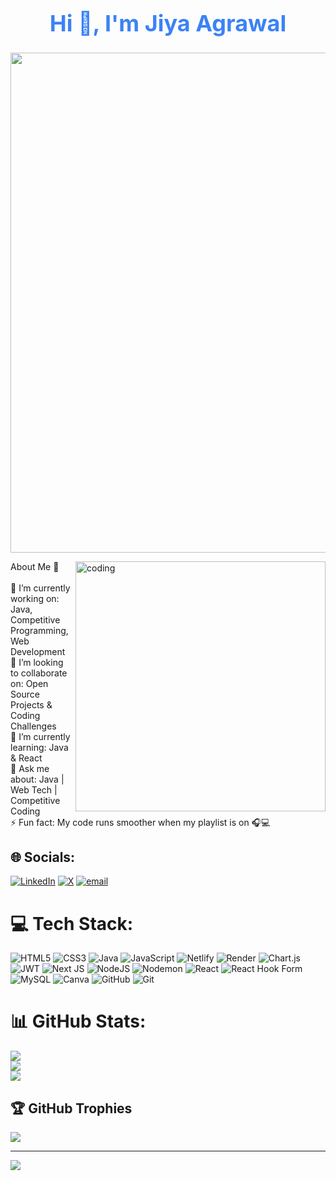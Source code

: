 <h1 align="center" style="color: #3b82f6; font-size: 2.25rem;">Hi 👋, I'm Jiya Agrawal</h1>

<p align="center">
  <img src="https://media1.giphy.com/media/v1.Y2lkPTc5MGI3NjExYXRheXA5OXJ4Z3ByMHI2YzYxZzcxM3A5aGcyNWN0YWM5ajhmY2hndiZlcD12MV9pbnRlcm5hbF9naWZfYnlfaWQmY3Q9Zw/LMcB8XospGZO8UQq87/giphy.gif" width="800" />
</p>

<img align="right" alt="coding" width="400" src="https://media4.giphy.com/media/v1.Y2lkPTc5MGI3NjExOWt0bm03Zm8yMTltZzczeTRvNDE0cm5tNjlqYmxpcHc0cXN5eDB0OSZlcD12MV9pbnRlcm5hbF9naWZfYnlfaWQmY3Q9Zw/l46ChKeGsmsfE3Un6/giphy.gif">

About Me 🌱<br><br>🎯 I’m currently working on: Java, Competitive Programming, Web Development <br>🤝 I’m looking to collaborate on: Open Source Projects & Coding Challenges <br>🌱 I’m currently learning: Java & React<br>💬 Ask me about: Java | Web Tech | Competitive Coding<br>⚡ Fun fact: My code runs smoother when my playlist is on 🎧💻<br>

## 🌐 Socials:
[![LinkedIn](https://img.shields.io/badge/LinkedIn-%230077B5.svg?logo=linkedin&logoColor=white)](https://linkedin.com/in/jiyaagrawal21) 
[![X](https://img.shields.io/badge/X-black.svg?logo=X&logoColor=white)](https://x.com/JiyaAgr) 
[![email](https://img.shields.io/badge/Email-D14836?logo=gmail&logoColor=white)](mailto:jiyaagrawal6395@gmail.com)

# 💻 Tech Stack:
![HTML5](https://img.shields.io/badge/html5-%23E34F26.svg?style=for-the-badge&logo=html5&logoColor=white) 
![CSS3](https://img.shields.io/badge/css3-%231572B6.svg?style=for-the-badge&logo=css3&logoColor=white) 
![Java](https://img.shields.io/badge/java-%23ED8B00.svg?style=for-the-badge&logo=openjdk&logoColor=white) 
![JavaScript](https://img.shields.io/badge/javascript-%23323330.svg?style=for-the-badge&logo=javascript&logoColor=%23F7DF1E) 
![Netlify](https://img.shields.io/badge/netlify-%23000000.svg?style=for-the-badge&logo=netlify&logoColor=#00C7B7) 
![Render](https://img.shields.io/badge/Render-%46E3B7.svg?style=for-the-badge&logo=render&logoColor=white) 
![Chart.js](https://img.shields.io/badge/chart.js-F5788D.svg?style=for-the-badge&logo=chart.js&logoColor=white) 
![JWT](https://img.shields.io/badge/JWT-black?style=for-the-badge&logo=JSON%20web%20tokens) 
![Next JS](https://img.shields.io/badge/Next-black?style=for-the-badge&logo=next.js&logoColor=white) 
![NodeJS](https://img.shields.io/badge/node.js-6DA55F?style=for-the-badge&logo=node.js&logoColor=white) 
![Nodemon](https://img.shields.io/badge/NODEMON-%23323330.svg?style=for-the-badge&logo=nodemon&logoColor=%BBDEAD) 
![React](https://img.shields.io/badge/react-%2320232a.svg?style=for-the-badge&logo=react&logoColor=%2361DAFB) 
![React Hook Form](https://img.shields.io/badge/React%20Hook%20Form-%23EC5990.svg?style=for-the-badge&logo=reacthookform&logoColor=white) 
![MySQL](https://img.shields.io/badge/mysql-4479A1.svg?style=for-the-badge&logo=mysql&logoColor=white) 
![Canva](https://img.shields.io/badge/Canva-%2300C4CC.svg?style=for-the-badge&logo=Canva&logoColor=white) 
![GitHub](https://img.shields.io/badge/github-%23121011.svg?style=for-the-badge&logo=github&logoColor=white) 
![Git](https://img.shields.io/badge/git-%23F05033.svg?style=for-the-badge&logo=git&logoColor=white)

# 📊 GitHub Stats:
![](https://github-readme-stats.vercel.app/api?username=Jiya-code21&theme=dark&hide_border=false&include_all_commits=false&count_private=false)<br/>
![](https://nirzak-streak-stats.vercel.app/?user=Jiya-code21&theme=dark&hide_border=false)<br/>
![](https://github-readme-stats.vercel.app/api/top-langs/?username=Jiya-code21&theme=dark&hide_border=false&include_all_commits=false&count_private=false&layout=compact)

## 🏆 GitHub Trophies
![](https://github-profile-trophy.vercel.app/?username=Jiya-code21&theme=radical&no-frame=false&no-bg=true&margin-w=4)

---
[![](https://visitcount.itsvg.in/api?id=Jiya-code21&icon=0&color=0)](https://visitcount.itsvg.in)

<!-- Proudly created with GPRM ( https://gprm.itsvg.in ) -->
